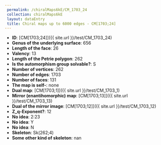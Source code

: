 ```yaml
--- 
 permalink: /chiralMaps6kE/CM_1703_24 
 collection: chiralMaps6kE
 layout: dataEntry
 title: Chiral maps up to 6000 edges - CM[1703;24]
---
```


- **ID**: [CM[1703;24]]({{ site.url }}/test/CM_1703_24)
- **Genus of the underlying surface**: 656
- **Length of the face**: 26
- **Valency**: 13
- **Length of the Petrie polygon**: 262
- **Is the automorphism group solvable?**: S
- **Number of vertices**: 262
- **Number of edges**: 1703
- **Number of faces**: 131
- **The map is self-**: none
- **Dual map**: [CM[1703;1]]({{ site.url }}/test/CM_1703_1)
- **Mirror (enantihomorphic) map**: [CM[1703;13]]({{ site.url }}/test/CM_1703_13)
- **Dual of the mirror image**: [CM[1703;12]]({{ site.url }}/test/CM_1703_12)
- **Z_q-Exponent?**: 12
- **No idea**:  2:23
- **No idea**: Y
- **No idea**: N
- **Skeleton**: Sk(262;4)
- **Some other kind of skeleton**: nan
